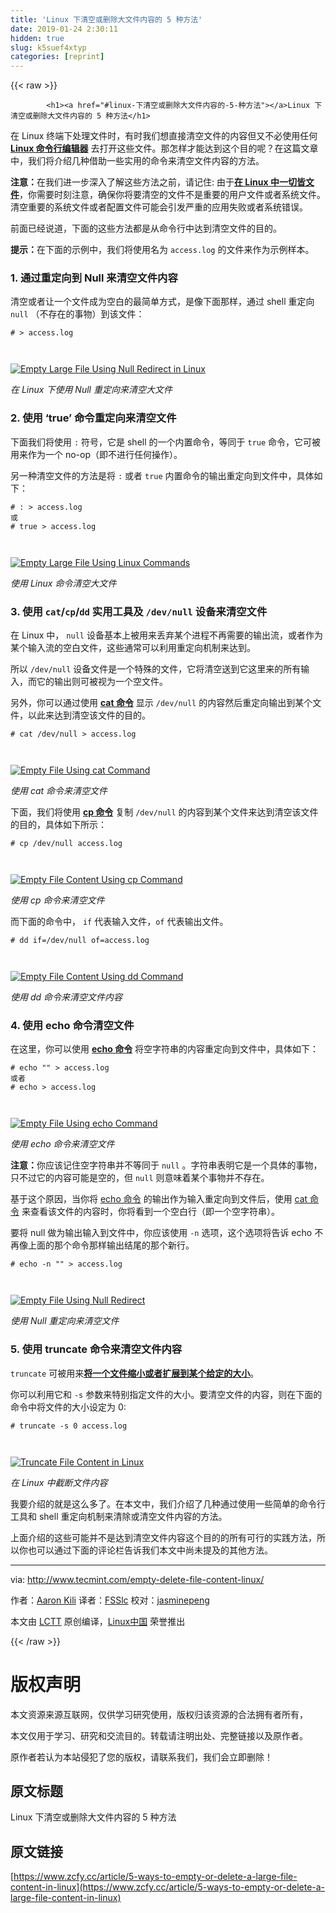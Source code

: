 ```yaml
---
title: 'Linux 下清空或删除大文件内容的 5 种方法' 
date: 2019-01-24 2:30:11
hidden: true
slug: k5suef4xtyp
categories: [reprint]
---
```


{{< raw >}}

            <h1><a href="#linux-下清空或删除大文件内容的-5-种方法"></a>Linux 下清空或删除大文件内容的 5 种方法</h1>
<p>在 Linux 终端下处理文件时，有时我们想直接清空文件的内容但又不必使用任何 <a href="http://www.tecmint.com/linux-command-line-editors/"><strong>Linux 命令行编辑器</strong></a> 去打开这些文件。那怎样才能达到这个目的呢？在这篇文章中，我们将介绍几种借助一些实用的命令来清空文件内容的方法。</p>
<p><strong>注意：</strong>在我们进一步深入了解这些方法之前，请记住: 由于<a href="http://www.tecmint.com/explanation-of-everything-is-a-file-and-types-of-files-in-linux/"><strong>在 Linux 中一切皆文件</strong></a>，你需要时刻注意，确保你将要清空的文件不是重要的用户文件或者系统文件。清空重要的系统文件或者配置文件可能会引发严重的应用失败或者系统错误。</p>
<p>前面已经说道，下面的这些方法都是从命令行中达到清空文件的目的。</p>
<p><strong>提示：</strong>在下面的示例中，我们将使用名为 <code>access.log</code> 的文件来作为示例样本。</p>
<h3><a href="#1-通过重定向到-null-来清空文件内容"></a>1. 通过重定向到 Null 来清空文件内容</h3>
<p>清空或者让一个文件成为空白的最简单方式，是像下面那样，通过 shell 重定向 <code>null</code> （不存在的事物）到该文件：</p>
<pre><code class="hljs fortran"># &gt; <span class="hljs-keyword">access</span>.<span class="hljs-built_in">log</span>

</code></pre><p><a href="http://www.tecmint.com/wp-content/uploads/2016/12/Empty-Large-File-in-Linux.png"><img src="https://p0.ssl.qhimg.com/t015ac7c6b7f7127edf.png" alt="Empty Large File Using Null Redirect in Linux"></a></p>
<p><em>在 Linux 下使用 Null 重定向来清空大文件</em></p>
<h3><a href="#2-使用-true-命令重定向来清空文件"></a>2. 使用 ‘true’ 命令重定向来清空文件</h3>
<p>下面我们将使用 <code>:</code> 符号，它是 shell 的一个内置命令，等同于 <code>true</code> 命令，它可被用来作为一个 no-op（即不进行任何操作）。</p>
<p>另一种清空文件的方法是将 <code>:</code> 或者 <code>true</code> 内置命令的输出重定向到文件中，具体如下：</p>
<pre><code class="hljs ada"># : &gt; <span class="hljs-keyword"><span class="hljs-keyword">access</span>.</span><span class="hljs-type">log</span>
或 
# <span class="hljs-literal">true</span> &gt; <span class="hljs-keyword">access</span>.log

</code></pre><p><a href="http://www.tecmint.com/wp-content/uploads/2016/12/Empty-Large-File-Using-Linux-Commands.png"><img src="https://p0.ssl.qhimg.com/t016b2766e90e657892.png" alt="Empty Large File Using Linux Commands"></a></p>
<p><em>使用 Linux 命令清空大文件</em></p>
<h3><a href="#3-使用-catcpdd-实用工具及-devnull-设备来清空文件"></a>3. 使用 <code>cat</code>/<code>cp</code>/<code>dd</code> 实用工具及 <code>/dev/null</code> 设备来清空文件</h3>
<p>在 Linux 中， <code>null</code> 设备基本上被用来丢弃某个进程不再需要的输出流，或者作为某个输入流的空白文件，这些通常可以利用重定向机制来达到。</p>
<p>所以 <code>/dev/null</code> 设备文件是一个特殊的文件，它将清空送到它这里来的所有输入，而它的输出则可被视为一个空文件。</p>
<p>另外，你可以通过使用 <a href="http://www.tecmint.com/13-basic-cat-command-examples-in-linux/"><strong>cat 命令</strong></a> 显示 <code>/dev/null</code> 的内容然后重定向输出到某个文件，以此来达到清空该文件的目的。</p>
<pre><code class="hljs fortran"># cat /dev/null &gt; <span class="hljs-keyword">access</span>.<span class="hljs-built_in">log</span>

</code></pre><p><a href="http://www.tecmint.com/wp-content/uploads/2016/12/Empty-File-Using-cat-Command.png"><img src="https://p1.ssl.qhimg.com/t011caf96de995cf677.png" alt="Empty File Using cat Command"></a></p>
<p><em>使用 cat 命令来清空文件</em></p>
<p>下面，我们将使用 <a href="http://www.tecmint.com/progress-monitor-check-progress-of-linux-commands/"><strong>cp 命令</strong></a> 复制 <code>/dev/null</code> 的内容到某个文件来达到清空该文件的目的，具体如下所示：</p>
<pre><code class="hljs fortran"># cp /dev/null <span class="hljs-keyword">access</span>.<span class="hljs-built_in">log</span>

</code></pre><p><a href="http://www.tecmint.com/wp-content/uploads/2016/12/Empty-File-Content-Using-cp-Command.png"><img src="https://p3.ssl.qhimg.com/t01c791e49a0d1fc11d.png" alt="Empty File Content Using cp Command"></a></p>
<p><em>使用 cp 命令来清空文件</em></p>
<p>而下面的命令中， <code>if</code> 代表输入文件，<code>of</code> 代表输出文件。</p>
<pre><code class="hljs vhdl"># dd <span class="hljs-keyword">if</span>=/dev/<span class="hljs-keyword">null</span> <span class="hljs-keyword">of</span>=<span class="hljs-keyword">access</span>.log

</code></pre><p><a href="http://www.tecmint.com/wp-content/uploads/2016/12/Empty-File-Content-Using-dd-Command.png"><img src="https://p0.ssl.qhimg.com/t01e4de4b7da827bf37.png" alt="Empty File Content Using dd Command"></a></p>
<p><em>使用 dd 命令来清空文件内容</em></p>
<h3><a href="#4-使用-echo-命令清空文件"></a>4. 使用 echo 命令清空文件</h3>
<p>在这里，你可以使用 <a href="http://www.tecmint.com/echo-command-in-linux/"><strong>echo 命令</strong></a> 将空字符串的内容重定向到文件中，具体如下：</p>
<pre><code class="hljs shell"><span class="hljs-meta">#</span><span class="bash"> <span class="hljs-built_in">echo</span> <span class="hljs-string">""</span> &gt; access.log</span>
或者
<span class="hljs-meta">#</span><span class="bash"> <span class="hljs-built_in">echo</span> &gt; access.log</span>

</code></pre><p><a href="http://www.tecmint.com/wp-content/uploads/2016/12/Empty-File-Using-echo-Command.png"><img src="https://p5.ssl.qhimg.com/t012a09aeaedefdf640.png" alt="Empty File Using echo Command"></a></p>
<p><em>使用 echo 命令来清空文件</em></p>
<p><strong>注意：</strong>你应该记住空字符串并不等同于 <code>null</code> 。字符串表明它是一个具体的事物，只不过它的内容可能是空的，但 <code>null</code> 则意味着某个事物并不存在。</p>
<p>基于这个原因，当你将 <a href="http://www.tecmint.com/echo-command-in-linux/">echo 命令</a> 的输出作为输入重定向到文件后，使用 <a href="http://www.tecmint.com/13-basic-cat-command-examples-in-linux/">cat 命令</a> 来查看该文件的内容时，你将看到一个空白行（即一个空字符串）。</p>
<p>要将 null 做为输出输入到文件中，你应该使用 <code>-n</code> 选项，这个选项将告诉 echo 不再像上面的那个命令那样输出结尾的那个新行。</p>
<pre><code class="hljs shell"><span class="hljs-meta">#</span><span class="bash"> <span class="hljs-built_in">echo</span> -n <span class="hljs-string">""</span> &gt; access.log</span>

</code></pre><p><a href="http://www.tecmint.com/wp-content/uploads/2016/12/Empty-File-Using-Null-Redirect.png"><img src="https://p1.ssl.qhimg.com/t0143e77ccb52b70d0b.png" alt="Empty File Using Null Redirect"></a></p>
<p><em>使用 Null 重定向来清空文件</em></p>
<h3><a href="#5-使用-truncate-命令来清空文件内容"></a>5. 使用 truncate 命令来清空文件内容</h3>
<p><code>truncate</code> 可被用来<a href="http://www.tecmint.com/parted-command-to-create-resize-rescue-linux-disk-partitions/"><strong>将一个文件缩小或者扩展到某个给定的大小</strong></a>。</p>
<p>你可以利用它和 <code>-s</code> 参数来特别指定文件的大小。要清空文件的内容，则在下面的命令中将文件的大小设定为 0:</p>
<pre><code class="hljs fortran"># truncate -s <span class="hljs-number">0</span> <span class="hljs-keyword">access</span>.<span class="hljs-built_in">log</span>

</code></pre><p><a href="http://www.tecmint.com/wp-content/uploads/2016/12/Truncate-File-Content-in-Linux.png"><img src="https://p3.ssl.qhimg.com/t0131f35c4c694c0697.png" alt="Truncate File Content in Linux"></a></p>
<p><em>在 Linux 中截断文件内容</em></p>
<p>我要介绍的就是这么多了。在本文中，我们介绍了几种通过使用一些简单的命令行工具和 shell 重定向机制来清除或清空文件内容的方法。</p>
<p>上面介绍的这些可能并不是达到清空文件内容这个目的的所有可行的实践方法，所以你也可以通过下面的评论栏告诉我们本文中尚未提及的其他方法。</p>
<hr>
<p>via: <a href="http://www.tecmint.com/empty-delete-file-content-linux/">http://www.tecmint.com/empty-delete-file-content-linux/</a></p>
<p>作者：<a href="http://www.tecmint.com/author/aaronkili/">Aaron Kili</a> 译者：<a href="https://github.com/FSSlc">FSSlc</a> 校对：<a href="https://github.com/jasminepeng">jasminepeng</a></p>
<p>本文由 <a href="https://github.com/LCTT/TranslateProject">LCTT</a> 原创编译，<a href="https://linux.cn/">Linux中国</a> 荣誉推出</p>

          
{{< /raw >}}

# 版权声明
本文资源来源互联网，仅供学习研究使用，版权归该资源的合法拥有者所有，

本文仅用于学习、研究和交流目的。转载请注明出处、完整链接以及原作者。

原作者若认为本站侵犯了您的版权，请联系我们，我们会立即删除！

## 原文标题
Linux 下清空或删除大文件内容的 5 种方法

## 原文链接
[https://www.zcfy.cc/article/5-ways-to-empty-or-delete-a-large-file-content-in-linux](https://www.zcfy.cc/article/5-ways-to-empty-or-delete-a-large-file-content-in-linux)

